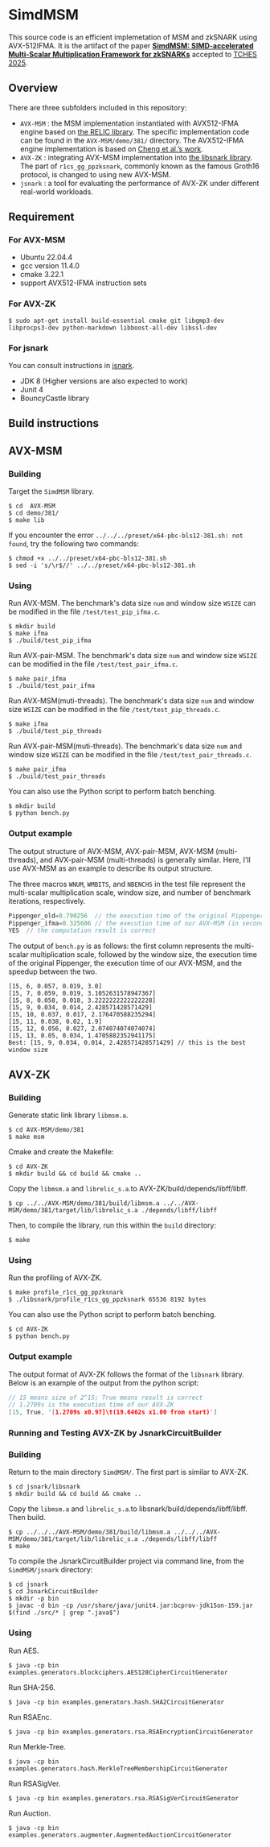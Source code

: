 # SimdMSM

This source code is an efficient implemetation of MSM and zkSNARK using AVX-512IFMA. It is the artifact of the paper [**SimdMSM: SIMD-accelerated Multi-Scalar Multiplication Framework for zkSNARKs**](https://tches.iacr.org/index.php/TCHES/article/view/12061) accepted to [TCHES 2025](https://ches.iacr.org/2025/). 


## Overview

There are three subfolders included in this repository:
- `AVX-MSM` : the MSM implementation instantiated with AVX512-IFMA engine based on [the RELIC library](https://github.com/relic-toolkit/relic). The specific implementation code can be found in the `AVX-MSM/demo/381/` directory. The AVX512-IFMA engine implementation is based on [Cheng et al.’s work](https://github.com/ulhaocheng/avxcsidh?tab=readme-ov-file).
- `AVX-ZK` : integrating AVX-MSM implementation into [the libsnark library](https://github.com/scipr-lab/libsnark). The part of `r1cs_gg_ppzksnark`, commonly known as the famous Groth16 protocol, is changed to using new AVX-MSM.
- `jsnark` : a tool for evaluating the performance of AVX-ZK under different real-world workloads.

## Requirement

### For AVX-MSM
- Ubuntu 22.04.4
- gcc version 11.4.0 
- cmake 3.22.1
- support AVX512-IFMA instruction sets

### For AVX-ZK
```
$ sudo apt-get install build-essential cmake git libgmp3-dev libprocps3-dev python-markdown libboost-all-dev libssl-dev
  ```
### For jsnark

You can consult instructions in [jsnark](https://github.com/akosba/jsnark).
- JDK 8 (Higher versions are also expected to work)
- Junit 4
- BouncyCastle library

## Build instructions

## AVX-MSM

### Building

 Target the `SimdMSM` library.

```shell
$ cd  AVX-MSM
$ cd demo/381/
$ make lib
```
If you encounter the error `../../../preset/x64-pbc-bls12-381.sh: not found`, try the following two commands: 
```shell
$ chmod +x ../../preset/x64-pbc-bls12-381.sh
$ sed -i 's/\r$//' ../../preset/x64-pbc-bls12-381.sh
```
### Using
Run AVX-MSM. The benchmark's data size `num` and window size `WSIZE` can be modified in the file `/test/test_pip_ifma.c`.

```shell
$ mkdir build
$ make ifma
$ ./build/test_pip_ifma
```

Run AVX-pair-MSM. The benchmark's data size `num` and window size `WSIZE` can be modified in the file `/test/test_pair_ifma.c`.

```shell
$ make pair_ifma
$ ./build/test_pair_ifma
```

Run AVX-MSM(muti-threads). The benchmark's data size `num` and window size `WSIZE` can be modified in the file `/test/test_pip_threads.c`.

```shell
$ make ifma
$ ./build/test_pip_threads
```

Run AVX-pair-MSM(muti-threads). The benchmark's data size `num` and window size `WSIZE` can be modified in the file `/test/test_pair_threads.c`.

```shell
$ make pair_ifma
$ ./build/test_pair_threads
```

You can also use the Python script to perform batch benching.
```shell
$ mkdir build
$ python bench.py
```
### Output example
The output structure of AVX-MSM, AVX-pair-MSM, AVX-MSM (multi-threads), and AVX-pair-MSM (multi-threads) is generally similar. Here, I'll use AVX-MSM as an example to describe its output structure.

The three macros `WNUM`, `WMBITS`, and `NBENCHS` in the test file represent the multi-scalar multiplication scale, window size, and number of benchmark iterations, respectively.

``` c
Pippenger_old=0.790256  // the execution time of the original Pippenger 
Pippenger_ifma=0.325606 // the execution time of our AVX-MSM (in seconds)
YES  // the computation result is correct
```

The output of `bench.py` is as follows: the first column represents the multi-scalar multiplication scale, followed by the window size, the execution time of the original Pippenger, the execution time of our AVX-MSM, and the speedup between the two.
```
[15, 6, 0.057, 0.019, 3.0]
[15, 7, 0.059, 0.019, 3.1052631578947367]
[15, 8, 0.058, 0.018, 3.2222222222222228]
[15, 9, 0.034, 0.014, 2.428571428571429]
[15, 10, 0.037, 0.017, 2.176470588235294]
[15, 11, 0.038, 0.02, 1.9]
[15, 12, 0.056, 0.027, 2.074074074074074]
[15, 13, 0.05, 0.034, 1.4705882352941175]
Best: [15, 9, 0.034, 0.014, 2.428571428571429] // this is the best window size
```

## AVX-ZK
### Building

Generate static link library `libmsm.a`.

```shell
$ cd AVX-MSM/demo/381
$ make msm
```

Cmake and create the Makefile:

```shell
$ cd AVX-ZK
$ mkdir build && cd build && cmake ..
```

Copy the `libmsm.a` and `librelic_s.a`.to AVX-ZK/build/depends/libff/libff.
```shell
$ cp ../../AVX-MSM/demo/381/build/libmsm.a ../../AVX-MSM/demo/381/target/lib/librelic_s.a ./depends/libff/libff
```

Then, to compile the library, run this within the `build` directory:

```shell
$ make
```

### Using

Run the profiling of AVX-ZK.

```shell
$ make profile_r1cs_gg_ppzksnark
$ ./libsnark/profile_r1cs_gg_ppzksnark 65536 8192 bytes
```

You can also use the Python script to perform batch benching.
```shell
$ cd AVX-ZK
$ python bench.py
```
### Output example
The output format of AVX-ZK follows the format of the `libsnark` library. Below is an example of the output from the python script:
```c
// 15 means size of 2^15; True means result is correct
// 1.2709s is the execution time of our AVX-ZK
[15, True, '[1.2709s x0.97]\t(19.6462s x1.00 from start)']
```
### Running and Testing AVX-ZK by JsnarkCircuitBuilder

### Building
Return to the main directory `SimdMSM/`. The first part is similar to AVX-ZK.
```shell
$ cd jsnark/libsnark
$ mkdir build && cd build && cmake ..
```
Copy the `libmsm.a` and `librelic_s.a`.to libsnark/build/depends/libff/libff. Then build.
```shell
$ cp ../../../AVX-MSM/demo/381/build/libmsm.a ../../../AVX-MSM/demo/381/target/lib/librelic_s.a ./depends/libff/libff
$ make
```

To compile the JsnarkCircuitBuilder project via command line, from the `SimdMSM/jsnark` directory:

```shell
$ cd jsnark
$ cd JsnarkCircuitBuilder
$ mkdir -p bin
$ javac -d bin -cp /usr/share/java/junit4.jar:bcprov-jdk15on-159.jar  $(find ./src/* | grep ".java$")
```

### Using

Run AES.

```shell
$ java -cp bin examples.generators.blockciphers.AES128CipherCircuitGenerator
```

Run SHA-256.

```shell
$ java -cp bin examples.generators.hash.SHA2CircuitGenerator
```



Run RSAEnc.

```shell
$ java -cp bin examples.generators.rsa.RSAEncryptionCircuitGenerator
```



Run Merkle-Tree.

```shell
$ java -cp bin examples.generators.hash.MerkleTreeMembershipCircuitGenerator
```



Run RSASigVer.

```shell
$ java -cp bin examples.generators.rsa.RSASigVerCircuitGenerator
```

Run Auction.

```shell
$ java -cp bin examples.generators.augmenter.AugmentedAuctionCircuitGenerator
```

